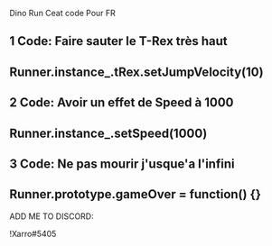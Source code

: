 Dino Run Ceat code Pour FR 

1 Code: Faire sauter le T-Rex très haut
------------------------------------
Runner.instance_.tRex.setJumpVelocity(10)
------------------------------------

2 Code: Avoir un effet de Speed à 1000
------------------------------------
Runner.instance_.setSpeed(1000)
------------------------------------

3 Code: Ne pas mourir j'usque'a l'infini
------------------------------------
Runner.prototype.gameOver = function() {}
------------------------------------

ADD ME TO DISCORD:    

!Xarro#5405
